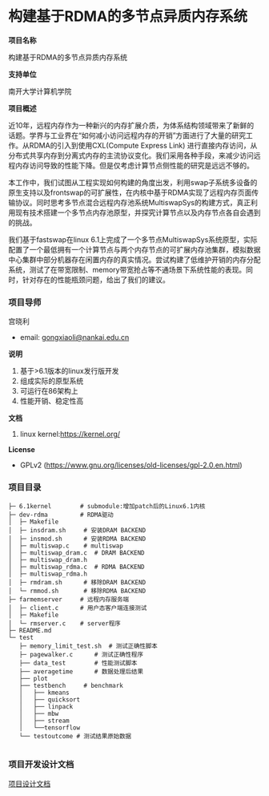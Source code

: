 # 构建基于RDMA的多节点异质内存系统
**项目名称**

构建基于RDMA的多节点异质内存系统

**支持单位**

南开大学计算机学院

**项目概述**

近10年，远程内存作为一种新兴的内存扩展介质，为体系结构领域带来了新鲜的话题。学界与工业界在“如何减小访问远程内存的开销”方面进行了大量的研究工作。从RDMA的引入到使用CXL(Compute Express Link) 进行直接内存访问，从分布式共享内存到分离式内存的主流协议变化。我们采用各种手段，来减少访问远程内存访问导致的性能下降。但是仅考虑计算节点侧性能的研究是远远不够的。

本工作中，我们试图从工程实现如何构建的角度出发，利用swap子系统多设备的原生支持以及frontswap的可扩展性，在内核中基于RDMA实现了远程内存页面传输协议。同时思考多节点混合远程内存池系统MultiswapSys的构建方式，真正利用现有技术搭建一个多节点内存池原型，并探究计算节点以及内存节点各自会遇到的挑战。

我们基于fastswap在linux 6.1上完成了一个多节点MultiswapSys系统原型，实际配置了一个最低拥有一个计算节点与两个内存节点的可扩展内存池集群，模拟数据中心集群中部分机器存在闲置内存的真实情况。尝试构建了低维护开销的内存分配系统，测试了在带宽限制、memory带宽抢占等不通场景下系统性能的表现。同时，针对存在的性能瓶颈问题，给出了我们的建议。

### 项目导师

宫晓利
- email: gongxiaoli@nankai.edu.cn 



**说明**
1. 基于>6.1版本的linux发行版开发
2. 组成实际的原型系统
3. 可运行在86架构上
4. 性能开销、稳定性高

**文档**
1. linux kernel:https://kernel.org/

**License**
- GPLv2 (https://www.gnu.org/licenses/old-licenses/gpl-2.0.en.html)

### 项目目录
```shell
├─ 6.1kernel        # submodule:增加patch后的Linux6.1内核
├─ dev-rdma         # RDMA驱动
│  ├─ Makefile       
│  ├─ insdram.sh     # 安装DRAM BACKEND
│  ├─ insmod.sh      # 安装RDMA BACKEND
│  ├─ multiswap.c    # multiswap
│  ├─ multiswap_dram.c  # DRAM BACKEND
│  ├─ multiswap_dram.h
│  ├─ multiswap_rdma.c  # RDMA BACKEND
│  ├─ multiswap_rdma.h
│  ├─ rmdram.sh      # 移除DRAM BACKEND
│  └─ rmmod.sh       # 移除RDMA BACKEND
├─ farmemserver     # 远程内存服务端
│  ├─ client.c      # 用户态客户端连接测试
│  ├─ Makefile
│  └─ rmserver.c    # server程序
├─ README.md
└─ test
   ├─ memory_limit_test.sh  # 测试正确性脚本
   ├─ pagewalker.c      # 测试正确性程序
   ├── data_test        # 性能测试脚本
   ├── averagetime      # 数据处理后结果
   ├── plot 
   ├── testbench     # benchmark
   │   ├── kmeans     
   │   ├── quicksort
   │   ├── linpack
   │   ├── mbw      
   │   ├── stream
   │   └──tensorflow
   └── testoutcome # 测试结果原始数据
   

```

### 项目开发设计文档
[项目设计文档](https://gitlab.eduxiji.net/T202410055992676/project2210132-233922/-/blob/dev-rdma/设计文档.pdf)